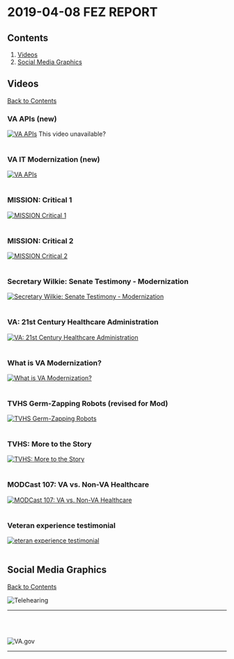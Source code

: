 # 2019-04-08 FEZ REPORT

## Contents
1. [Videos](https://github.com/eghove/va-mod/blob/master/notes/20190408_Presentation.md#videos)
1. [Social Media Graphics](https://github.com/eghove/va-mod/blob/master/notes/20190408_Presentation.md#social-media-graphics)

## Videos 
[Back to Contents](https://github.com/eghove/va-mod/blob/master/notes/20190408_Presentation.md#contents)

### VA APIs (new)

[![VA APIs](http://img.youtube.com/vi/lDFmwYrosiA/0.jpg)](https://www.youtube.com/watch?v=lDFmwYrosiA?rel=0&amp;showinfo=0)
This video unavailable?
<br><br>



### VA IT Modernization (new)

[![VA APIs](http://img.youtube.com/vi/nqBFt0EjJTg/0.jpg)](https://www.youtube.com/watch?v=nqBFt0EjJTg&?rel=0&amp;showinfo=0)
<br><br>

### MISSION: Critical 1 

[![MISSION Critical 1 ](http://img.youtube.com/vi/jZX8drq9szo/0.jpg)](https://www.youtube.com/watch?v=jZX8drq9szo&?rel=0&amp;showinfo=0)
<br><br>

### MISSION: Critical 2 

[![MISSION Critical 2 ](http://img.youtube.com/vi/WQAMMS4_5DM/0.jpg)](https://www.youtube.com/watch?v=WQAMMS4_5DM&?rel=0&amp;showinfo=0)
<br><br>

### Secretary Wilkie: Senate Testimony - Modernization

[![Secretary Wilkie: Senate Testimony - Modernization ](http://img.youtube.com/vi/0bbNL50BeNY/0.jpg)](https://www.youtube.com/watch?v=0bbNL50BeNY&?rel=0&amp;showinfo=0)
<br><br>

### VA: 21st Century Healthcare Administration

[![VA: 21st Century Healthcare Administration ](http://img.youtube.com/vi/2wL3-ljKpuc/0.jpg)](https://www.youtube.com/watch?v=2wL3-ljKpuc&?rel=0&amp;showinfo=0)
<br><br>

### What is VA Modernization?

[![What is VA Modernization? ](http://img.youtube.com/vi/iPFEr6sWgmY/0.jpg)](https://www.youtube.com/watch?v=iPFEr6sWgmY&?rel=0&amp;showinfo=0)
<br><br>

### TVHS Germ-Zapping Robots (revised for Mod)

[![TVHS Germ-Zapping Robots](http://img.youtube.com/vi/756pMw181ZI/0.jpg)](https://www.youtube.com/watch?v=756pMw181ZI&?rel=0&amp;showinfo=0)
<br><br>

### TVHS: More to the Story

[![TVHS: More to the Story](http://img.youtube.com/vi/MTLiiR_TZbE/0.jpg)](https://www.youtube.com/watch?v=MTLiiR_TZbE&?rel=0&amp;showinfo=0)
<br><br>

### MODCast 107: VA vs. Non-VA Healthcare

[![MODCast 107: VA vs. Non-VA Healthcare](http://img.youtube.com/vi/HZBKdC0I4eY/0.jpg)](https://www.youtube.com/watch?v=HZBKdC0I4eY&?rel=0&amp;showinfo=0)
<br><br>

### Veteran experience testimonial
[![eteran experience testimonial](http://img.youtube.com/vi/ePJAWd_HzIg/0.jpg)](https://www.youtube.com/watch?v=ePJAWd_HzIg&?rel=0&amp;showinfo=0)
<br><br>


## Social Media Graphics
[Back to Contents](https://github.com/eghove/va-mod/blob/master/notes/20190408_Presentation.md#contents)

![Telehearing](https://github.com/eghove/va-mod/blob/master/mod-good-news/assets/img/closeToTelehearingFBTI.png "Telehearing")
<hr><br><br>

![VA.gov](https://github.com/eghove/va-mod/blob/master/mod-good-news/assets/img/test.jpg "VA.gov")
<hr><br><br>
